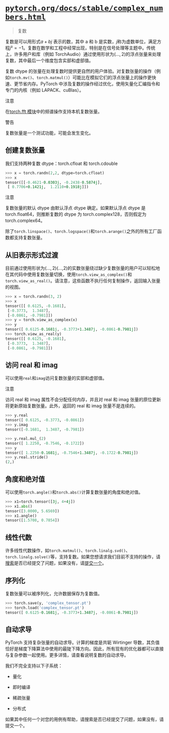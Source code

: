 # [`pytorch.org/docs/stable/complex_numbers.html`](https://pytorch.org/docs/stable/complex_numbers.html)

> 复数

复数是可以用形式$a + bj$ 表示的数，其中 a 和 b 是实数，*j*称为虚数单位，满足方程$j² = -1$。复数在数学和工程中经常出现，特别是在信号处理等主题中。传统上，许多用户和库（例如 TorchAudio）通过使用形状为$(..., 2)$的浮点张量来处理复数，其中最后一个维度包含实部和虚部值。

复数 dtype 的张量在处理复数时提供更自然的用户体验。对复数张量的操作（例如`torch.mv()`、`torch.matmul()`）可能比在模拟它们的浮点张量上的操作更快速、更节省内存。PyTorch 中涉及复数的操作经过优化，使用矢量化汇编指令和专门的内核（例如 LAPACK、cuBlas）。

注意

在[torch.fft 模块](https://pytorch.org/docs/stable/fft.html#torch-fft)中的频谱操作支持本机复数张量。

警告

复数张量是一个测试功能，可能会发生变化。

## 创建复数张量

我们支持两种复数 dtype：torch.cfloat 和 torch.cdouble

```py
>>> x = torch.randn(2,2, dtype=torch.cfloat)
>>> x
tensor([[-0.4621-0.0303j, -0.2438-0.5874j],
 [ 0.7706+0.1421j,  1.2110+0.1918j]]) 
```

注意

复数张量的默认 dtype 由默认浮点 dtype 确定。如果默认浮点 dtype 是 torch.float64，则推断复数的 dtype 为 torch.complex128，否则假定为 torch.complex64。

除了`torch.linspace()`、`torch.logspace()`和`torch.arange()`之外的所有工厂函数都支持复数张量。

## 从旧表示形式过渡[](#transition-from-the-old-representation "Permalink to this heading")

目前通过使用形状为$(..., 2)$(...,2)的实数张量绕过缺少复数张量的用户可以轻松地在其代码中使用复数张量切换，使用`torch.view_as_complex()`和`torch.view_as_real()`。请注意，这些函数不执行任何复制操作，返回输入张量的视图。

```py
>>> x = torch.randn(3, 2)
>>> x
tensor([[ 0.6125, -0.1681],
 [-0.3773,  1.3487],
 [-0.0861, -0.7981]])
>>> y = torch.view_as_complex(x)
>>> y
tensor([ 0.6125-0.1681j, -0.3773+1.3487j, -0.0861-0.7981j])
>>> torch.view_as_real(y)
tensor([[ 0.6125, -0.1681],
 [-0.3773,  1.3487],
 [-0.0861, -0.7981]]) 
```

## 访问 real 和 imag

可以使用`real`和`imag`访问复数张量的实部和虚部值。

注意

访问 real 和 imag 属性不会分配任何内存，并且对 real 和 imag 张量的原位更新将更新原始复数张量。此外，返回的 real 和 imag 张量不是连续的。

```py
>>> y.real
tensor([ 0.6125, -0.3773, -0.0861])
>>> y.imag
tensor([-0.1681,  1.3487, -0.7981])

>>> y.real.mul_(2)
tensor([ 1.2250, -0.7546, -0.1722])
>>> y
tensor([ 1.2250-0.1681j, -0.7546+1.3487j, -0.1722-0.7981j])
>>> y.real.stride()
(2,) 
```

## 角度和绝对值

可以使用`torch.angle()`和`torch.abs()`计算复数张量的角度和绝对值。

```py
>>> x1=torch.tensor([3j, 4+4j])
>>> x1.abs()
tensor([3.0000, 5.6569])
>>> x1.angle()
tensor([1.5708, 0.7854]) 
```

## 线性代数

许多线性代数操作，如`torch.matmul()`、`torch.linalg.svd()`、`torch.linalg.solve()`等，支持复数。如果您想请求我们目前不支持的操作，请[搜索](https://github.com/pytorch/pytorch/issues?q=is%3Aissue+is%3Aopen+complex)是否已经提交了问题，如果没有，请[提交一个](https://github.com/pytorch/pytorch/issues/new/choose)。

## 序列化

复数张量可以被序列化，允许数据保存为复数值。

```py
>>> torch.save(y, 'complex_tensor.pt')
>>> torch.load('complex_tensor.pt')
tensor([ 0.6125-0.1681j, -0.3773+1.3487j, -0.0861-0.7981j]) 
```

## 自动求导

PyTorch 支持复杂张量的自动求导。计算的梯度是共轭 Wirtinger 导数，其负值恰好是梯度下降算法中使用的最陡下降方向。因此，所有现有的优化器都可以直接与复杂参数一起使用。更多详情，请查看说明复数的自动求导。

我们不完全支持以下子系统：

+   量化

+   即时编译

+   稀疏张量

+   分布式

如果其中任何一个对您的用例有帮助，请搜索是否已经提交了问题，如果没有，请提交一个。
